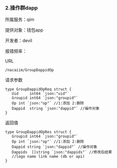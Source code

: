 ### **2.操作群dapp**

所属服务：qim

提供对象：钱包app

开发者：devil

报错频率：

URL

```
/nacaiim/GroupDappidOp
```

请求参数

    type GroupDappidOpReq struct {
       Uid     int64 `json:"uid"`
       Groupid int64 `json:"groupid"`
       Op int `json:"op"` //1:添加 2:删除
       Dappid  string `json:"dappid"` //操作对象
    }

返回值

    type GroupDappidOpRes struct {
       Groupid int64 `json:"groupid"`
       Op int `json:"op"` //1:添加 2:删除
       Dappid string `json:"dappid"` //操作对象
       Dappids  []string `json:"dappids"` //修改后结果
       //logo name link name (db or api)
    }



